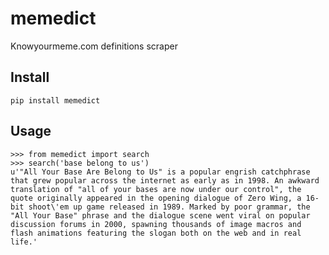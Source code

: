 # memedict

Knowyourmeme.com definitions scraper

## Install

    pip install memedict
    
## Usage

    >>> from memedict import search
    >>> search('base belong to us')
    u'"All Your Base Are Belong to Us" is a popular engrish catchphrase that grew popular across the internet as early as in 1998. An awkward translation of "all of your bases are now under our control", the quote originally appeared in the opening dialogue of Zero Wing, a 16-bit shoot\'em up game released in 1989. Marked by poor grammar, the "All Your Base" phrase and the dialogue scene went viral on popular discussion forums in 2000, spawning thousands of image macros and flash animations featuring the slogan both on the web and in real life.'

